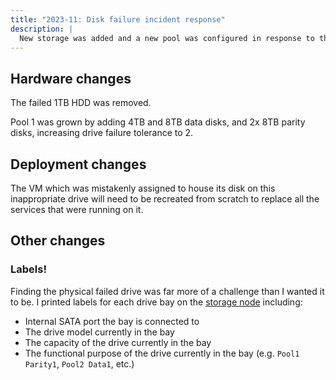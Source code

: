 ```yaml
---
title: "2023-11: Disk failure incident response"
description: |
  New storage was added and a new pool was configured in response to this incident.
---
```


## Hardware changes

The failed 1TB HDD was removed.

Pool 1 was grown by adding 4TB and 8TB data disks, and 2x 8TB parity disks, increasing
drive failure tolerance to 2.


## Deployment changes

The VM which was mistakenly assigned to house its disk on this inappropriate drive will
need to be recreated from scratch to replace all the services that were running on it.


## Other changes

### Labels!

Finding the physical failed drive was far more of a challenge than I wanted it to be. I
printed labels for each drive bay on the [storage node](/reference/nodes/storage.md)
including:

* Internal SATA port the bay is connected to
* The drive model currently in the bay
* The capacity of the drive currently in the bay
* The functional purpose of the drive currently in the bay (e.g. `Pool1 Parity1`, `Pool2
  Data1`, etc.)
